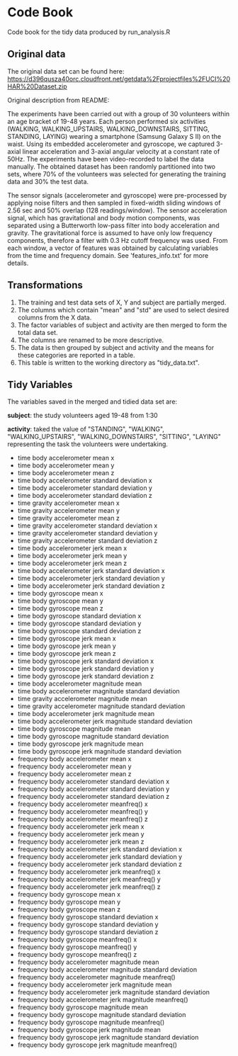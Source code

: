 # Code Book

Code book for the tidy data produced by run_analysis.R

## Original data

The original data set can be found here: https://d396qusza40orc.cloudfront.net/getdata%2Fprojectfiles%2FUCI%20HAR%20Dataset.zip

Original description from README:

The experiments have been carried out with a group of 30 volunteers within an age bracket of 19-48 years. Each person performed six activities (WALKING, WALKING_UPSTAIRS, WALKING_DOWNSTAIRS, SITTING, STANDING, LAYING) wearing a smartphone (Samsung Galaxy S II) on the waist. Using its embedded accelerometer and gyroscope, we captured 3-axial linear acceleration and 3-axial angular velocity at a constant rate of 50Hz. The experiments have been video-recorded to label the data manually. The obtained dataset has been randomly partitioned into two sets, where 70% of the volunteers was selected for generating the training data and 30% the test data. 

The sensor signals (accelerometer and gyroscope) were pre-processed by applying noise filters and then sampled in fixed-width sliding windows of 2.56 sec and 50% overlap (128 readings/window). The sensor acceleration signal, which has gravitational and body motion components, was separated using a Butterworth low-pass filter into body acceleration and gravity. The gravitational force is assumed to have only low frequency components, therefore a filter with 0.3 Hz cutoff frequency was used. From each window, a vector of features was obtained by calculating variables from the time and frequency domain. See 'features_info.txt' for more details.




## Transformations
1. The training and test data sets of X, Y and subject are partially merged.
2. The columns which contain "mean" and "std" are used to select desired columns from the X data.  
3. The factor variables of subject and activity are then merged to form the total data set.  
4. The columns are renamed to be more descriptive. 
5. The data is then grouped by subject and activity and the means for these categories are reported in a table.  
5. This table is written to the working directory as "tidy_data.txt".  


## Tidy Variables

The variables saved in the merged and tidied data set are:

**subject**: the study volunteers aged 19-48 from 1:30

**activity**: taked the value of "STANDING", "WALKING", "WALKING_UPSTAIRS", "WALKING_DOWNSTAIRS", "SITTING", "LAYING" representing the task the volunteers were undertaking.




- time body accelerometer mean x
- time body accelerometer mean y
- time body accelerometer mean z
- time body accelerometer standard deviation x
- time body accelerometer standard deviation y
- time body accelerometer standard deviation z
- time gravity accelerometer mean x
- time gravity accelerometer mean y
- time gravity accelerometer mean z
- time gravity accelerometer standard deviation x
- time gravity accelerometer standard deviation y
- time gravity accelerometer standard deviation z
- time body accelerometer jerk mean x
- time body accelerometer jerk mean y
- time body accelerometer jerk mean z
- time body accelerometer jerk standard deviation x
- time body accelerometer jerk standard deviation y
- time body accelerometer jerk standard deviation z
- time body gyroscope mean x
- time body gyroscope mean y
- time body gyroscope mean z
- time body gyroscope standard deviation x
- time body gyroscope standard deviation y
- time body gyroscope standard deviation z
- time body gyroscope jerk mean x
- time body gyroscope jerk mean y
- time body gyroscope jerk mean z
- time body gyroscope jerk standard deviation x
- time body gyroscope jerk standard deviation y
- time body gyroscope jerk standard deviation z
- time body accelerometer magnitude mean
- time body accelerometer magnitude standard deviation
- time gravity accelerometer magnitude mean
- time gravity accelerometer magnitude standard deviation
- time body accelerometer jerk magnitude mean
- time body accelerometer jerk magnitude standard deviation
- time body gyroscope magnitude mean
- time body gyroscope magnitude standard deviation
- time body gyroscope jerk magnitude mean
- time body gyroscope jerk magnitude standard deviation
- frequency body accelerometer mean x
- frequency body accelerometer mean y
- frequency body accelerometer mean z
- frequency body accelerometer standard deviation x
- frequency body accelerometer standard deviation y
- frequency body accelerometer standard deviation z
- frequency body accelerometer meanfreq() x
- frequency body accelerometer meanfreq() y
- frequency body accelerometer meanfreq() z
- frequency body accelerometer jerk mean x
- frequency body accelerometer jerk mean y
- frequency body accelerometer jerk mean z
- frequency body accelerometer jerk standard deviation x
- frequency body accelerometer jerk standard deviation y
- frequency body accelerometer jerk standard deviation z
- frequency body accelerometer jerk meanfreq() x
- frequency body accelerometer jerk meanfreq() y
- frequency body accelerometer jerk meanfreq() z
- frequency body gyroscope mean x
- frequency body gyroscope mean y
- frequency body gyroscope mean z
- frequency body gyroscope standard deviation x
- frequency body gyroscope standard deviation y
- frequency body gyroscope standard deviation z
- frequency body gyroscope meanfreq() x
- frequency body gyroscope meanfreq() y
- frequency body gyroscope meanfreq() z
- frequency body accelerometer magnitude mean
- frequency body accelerometer magnitude standard deviation
- frequency body accelerometer magnitude meanfreq()
- frequency body accelerometer jerk magnitude mean
- frequency body accelerometer jerk magnitude standard deviation
- frequency body accelerometer jerk magnitude meanfreq()
- frequency body gyroscope magnitude mean
- frequency body gyroscope magnitude standard deviation
- frequency body gyroscope magnitude meanfreq()
- frequency body gyroscope jerk magnitude mean
- frequency body gyroscope jerk magnitude standard deviation
- frequency body gyroscope jerk magnitude meanfreq()



